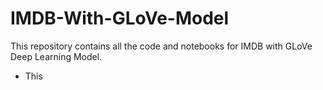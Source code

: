 # IMDB-With-GLoVe-Model
This repository contains all the code and notebooks for IMDB with GLoVe Deep Learning Model.
- This

